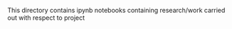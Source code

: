 This directory contains ipynb notebooks containing research/work carried out with respect to project
